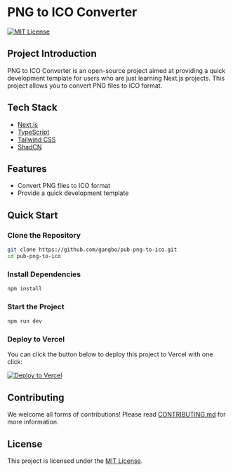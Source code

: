 # PNG to ICO Converter

[![MIT License](https://img.shields.io/badge/License-MIT-blue.svg)](LICENSE)

## Project Introduction

PNG to ICO Converter is an open-source project aimed at providing a quick development template for users who are just learning Next.js projects. This project allows you to convert PNG files to ICO format.

## Tech Stack

- [Next.js](https://nextjs.org/)
- [TypeScript](https://www.typescriptlang.org/)
- [Tailwind CSS](https://tailwindcss.com/)
- [ShadCN](https://shadcn.dev/)

## Features

- Convert PNG files to ICO format
- Provide a quick development template

## Quick Start

### Clone the Repository

```bash
git clone https://github.com/gangbo/pub-png-to-ico.git
cd pub-png-to-ico
```
### Install Dependencies
```bash
npm install
```
### Start the Project
```bash
npm run dev
```
### Deploy to Vercel

You can click the button below to deploy this project to Vercel with one click:

[![Deploy to Vercel](https://vercel.com/button)](https://vercel.com/import/project?template=https://github.com/gangbo/pub-png-to-ico)

## Contributing

We welcome all forms of contributions! Please read [CONTRIBUTING.md](CONTRIBUTING.md) for more information.

## License

This project is licensed under the [MIT License](LICENSE).

